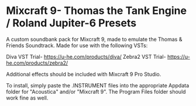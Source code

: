 # Mixcraft 9- Thomas the Tank Engine / Roland Jupiter-6 Presets
A custom soundbank pack for Mixcraft 9, made to emulate the Thomas &amp; Friends Soundtrack.
Made for use with the following VSTs:


Diva VST Trial- https://u-he.com/products/diva/
Zebra2 VST Trial- https://u-he.com/products/zebra2/

Additional effects should be included with Mixcraft 9 Pro Studio.


To install, simply paste the .INSTRUMENT files into the appropriate Appdata folder for "Acoustica" and/or "Mixcraft 9". The Program Files folder should work fine as well.
